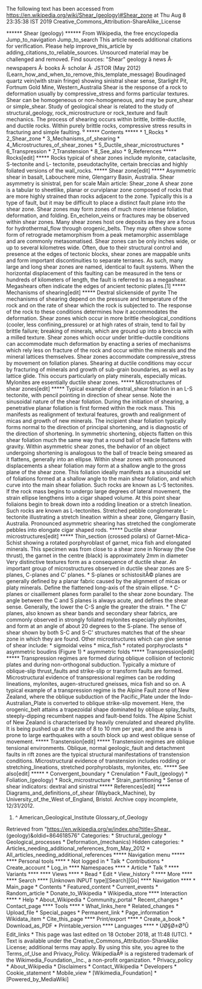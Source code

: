 The following text has been accessed from https://en.wikipedia.org/wiki/Shear_(geology)#Shear_zone at Thu Aug 8 23:35:38 IST 2019
Creative_Commons_Attribution-ShareAlike_License





















****** Shear (geology) ******
From Wikipedia, the free encyclopedia
Jump_to_navigation Jump_to_search
 This article needs additional citations for verification. Please help improve_this_article by
 adding_citations_to_reliable_sources. Unsourced material may be challenged and removed.
 Find sources: "Shear" geology â news Â· newspapers Â· books Â· scholar Â· JSTOR (May 2012)
 (Learn_how_and_when_to_remove_this_template_message)
Boudinaged quartz vein(with strain fringe) showing sinistral shear sense,
Starlight Pit, Fortnum Gold Mine, Western_Australia
Shear is the response of a rock to deformation usually by compressive_stress
and forms particular textures. Shear can be homogeneous or non-homogeneous, and
may be pure_shear or simple_shear. Study of geological shear is related to the
study of structural_geology, rock_microstructure or rock_texture and fault
mechanics.
The process of shearing occurs within brittle, brittle-ductile, and ductile
rocks. Within purely brittle rocks, compressive stress results in fracturing
and simple faulting.
⁰
***** Contents *****
    * 1_Rocks
    * 2_Shear_zone
    * 3_Mechanisms_of_shearing
    * 4_Microstructures_of_shear_zones
    * 5_Ductile_shear_microstructures
    * 6_Transpression
    * 7_Transtension
    * 8_See_also
    * 9_References
***** Rocks[edit] *****
Rocks typical of shear zones include mylonite, cataclasite, S-tectonite and L-
tectonite, pseudotachylite, certain breccias and highly foliated versions of
the wall_rocks.
***** Shear zone[edit] *****
Asymmetric shear in basalt, Labouchere mine, Glengarry Basin, Australia. Shear
asymmetry is sinistral, pen for scale
Main article: Shear_zone
A shear zone is a tabular to sheetlike, planar or curviplanar zone composed of
rocks that are more highly strained than rocks adjacent to the zone. Typically
this is a type of fault, but it may be difficult to place a distinct fault
plane into the shear zone. Shear zones may form zones of much more intense
foliation, deformation, and folding. En_echelon_veins or fractures may be
observed within shear zones.
Many shear zones host ore deposits as they are a focus for hydrothermal_flow
through orogenic_belts. They may often show some form of retrograde
metamorphism from a peak metamorphic assemblage and are commonly metasomatised.
Shear zones can be only inches wide, or up to several kilometres wide. Often,
due to their structural control and presence at the edges of tectonic blocks,
shear zones are mappable units and form important discontinuities to separate
terranes. As such, many large and long shear zones are named, identical to
fault systems.
When the horizontal displacement of this faulting can be measured in the tens
or hundreds of kilometers of length, the fault is referred to as a megashear.
Megashears often indicate the edges of ancient tectonic plates.[1]
***** Mechanisms of shearing[edit] *****
Dextral slickenside of pyrite
The mechanisms of shearing depend on the pressure and temperature of the rock
and on the rate of shear which the rock is subjected to. The response of the
rock to these conditions determines how it accommodates the deformation.
Shear zones which occur in more brittle rheological_conditions (cooler, less
confining_pressure) or at high rates of strain, tend to fail by brittle
failure; breaking of minerals, which are ground up into a breccia with a milled
texture.
Shear zones which occur under brittle-ductile conditions can accommodate much
deformation by enacting a series of mechanisms which rely less on fracture of
the rock and occur within the minerals and the mineral lattices themselves.
Shear zones accommodate compressive_stress by movement on foliation planes.
Shearing at ductile conditions may occur by fracturing of minerals and growth
of sub-grain boundaries, as well as by lattice glide. This occurs particularly
on platy minerals, especially micas.
Mylonites are essentially ductile shear zones.
***** Microstructures of shear zones[edit] *****
Typical example of dextral_shear foliation in an L-S tectonite, with pencil
pointing in direction of shear sense. Note the sinusoidal nature of the shear
foliation.
During the initiation of shearing, a penetrative planar foliation is first
formed within the rock mass. This manifests as realignment of textural
features, growth and realignment of micas and growth of new minerals.
The incipient shear foliation typically forms normal to the direction of
principal shortening, and is diagnostic of the direction of shortening. In
symmetric shortening, objects flatten on this shear foliation much the same way
that a round ball of treacle flattens with gravity.
Within asymmetric shear zones, the behavior of an object undergoing shortening
is analogous to the ball of treacle being smeared as it flattens, generally
into an ellipse. Within shear zones with pronounced displacements a shear
foliation may form at a shallow angle to the gross plane of the shear zone.
This foliation ideally manifests as a sinusoidal set of foliations formed at a
shallow angle to the main shear foliation, and which curve into the main shear
foliation. Such rocks are known as L-S tectonites.
If the rock mass begins to undergo large degrees of lateral movement, the
strain ellipse lengthens into a cigar shaped volume. At this point shear
foliaions begin to break down into a rodding lineation or a stretch lineation.
Such rocks are known as L-tectonites.
Stretched pebble conglomerate L-tectonite illustrating a stretch lineation
within a shear zone, Glengarry Basin, Australia. Pronounced asymmetric shearing
has stretched the conglomerate pebbles into elongate cigar shaped rods.
***** Ductile shear microstructures[edit] *****
Thin_section (crossed polars) of Garnet-Mica-Schist showing a rotated
porphyroblast of garnet, mica fish and elongated minerals. This specimen was
from close to a shear zone in Norway (the Ose thrust), the garnet in the centre
(black) is approximately 2mm in diameter
Very distinctive textures form as a consequence of ductile shear. An important
group of microstructures observed in ductile shear zones are S-planes, C-planes
and C' planes.
    * S-planes or schistositÃ© planes are generally defined by a planar fabric
      caused by the alignment of micas or platy minerals. Define the flattened
      long-axis of the strain ellipse.
    * C-planes or cisaillement planes form parallel to the shear zone boundary.
      The angle between the C and S planes is always acute, and defines the
      shear sense. Generally, the lower the C-S angle the greater the strain.
    * The C' planes, also known as shear bands and secondary shear fabrics, are
      commonly observed in strongly foliated mylonites especially phyllonites,
      and form at an angle of about 20 degrees to the S-plane.
The sense of shear shown by both S-C and S-C' structures matches that of the
shear zone in which they are found.
Other microstructures which can give sense of shear include:
    * sigmoidal veins
    * mica_fish
    * rotated porphyroclasts
    * asymmetric boudins (Figure 1)
    * asymmetric folds
***** Transpression[edit] *****
Transpression regimes are formed during oblique collision of tectonic plates
and during non-orthogonal subduction. Typically a mixture of oblique-slip
thrust_faults and strike-slip or transform faults are formed. Microstructural
evidence of transpressional regimes can be rodding lineations, mylonites,
augen-structured gneisses, mica fish and so on.
A typical example of a transpression regime is the Alpine Fault zone of New
Zealand, where the oblique subduction of the Pacific_Plate under the Indo-
Australian_Plate is converted to oblique strike-slip movement. Here, the
orogenic_belt attains a trapezoidal shape dominated by oblique splay_faults,
steeply-dipping recumbent nappes and fault-bend folds.
The Alpine Schist of New Zealand is characterised by heavily crenulated and
sheared phyllite. It is being pushed up at the rate of 8 to 10 mm per year, and
the area is prone to large earthquakes with a south block up and west oblique
sense of movement.
***** Transtension[edit] *****
Transtension regimes are oblique tensional environments. Oblique, normal
geologic_fault and detachment faults in rift zones are the typical structural
manifestations of transtension conditions. Microstructural evidence of
transtension includes rodding or stretching_lineations, stretched
porphyroblasts, mylonites, etc.
***** See also[edit] *****
    * Convergent_boundary
    * Crenulation
    * Fault_(geology)
    * Foliation_(geology)
    * Rock_microstructure
    * Strain_partitioning
    * Sense of shear indicators: dextral and sinistral
***** References[edit] *****
Diagrams_and_definitions_of_shear (Wayback_Machine), by University_of_the_West
of_England, Bristol. Archive copy incomplete, 12/31/2012.
   1. ^ American_Geological_Institute Glossary_of_Geology

Retrieved from "https://en.wikipedia.org/w/index.php?title=Shear_
(geology)&oldid=864618576"
Categories:
    * Structural_geology
    * Geological_processes
    * Deformation_(mechanics)
Hidden categories:
    * Articles_needing_additional_references_from_May_2012
    * All_articles_needing_additional_references
***** Navigation menu *****
**** Personal tools ****
    * Not logged in
    * Talk
    * Contributions
    * Create_account
    * Log_in
**** Namespaces ****
    * Article
    * Talk
⁰
**** Variants ****
**** Views ****
    * Read
    * Edit
    * View_history
⁰
**** More ****
**** Search ****
[Unknown INPUT type][Search][Go]
**** Navigation ****
    * Main_page
    * Contents
    * Featured_content
    * Current_events
    * Random_article
    * Donate_to_Wikipedia
    * Wikipedia_store
**** Interaction ****
    * Help
    * About_Wikipedia
    * Community_portal
    * Recent_changes
    * Contact_page
**** Tools ****
    * What_links_here
    * Related_changes
    * Upload_file
    * Special_pages
    * Permanent_link
    * Page_information
    * Wikidata_item
    * Cite_this_page
**** Print/export ****
    * Create_a_book
    * Download_as_PDF
    * Printable_version
**** Languages ****
    * ÙØ§Ø±Ø³Û
Edit_links
    * This page was last edited on 18 October 2018, at 11:48 (UTC).
    * Text is available under the Creative_Commons_Attribution-ShareAlike
      License; additional terms may apply. By using this site, you agree to the
      Terms_of_Use and Privacy_Policy. WikipediaÂ® is a registered trademark of
      the Wikimedia_Foundation,_Inc., a non-profit organization.
    * Privacy_policy
    * About_Wikipedia
    * Disclaimers
    * Contact_Wikipedia
    * Developers
    * Cookie_statement
    * Mobile_view
    * [Wikimedia_Foundation]
    * [Powered_by_MediaWiki]
